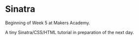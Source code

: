 Sinatra
===
Beginning of Week 5 at Makers Academy.

A tiny Sinatra/CSS/HTML tutorial in preparation of the next day.
